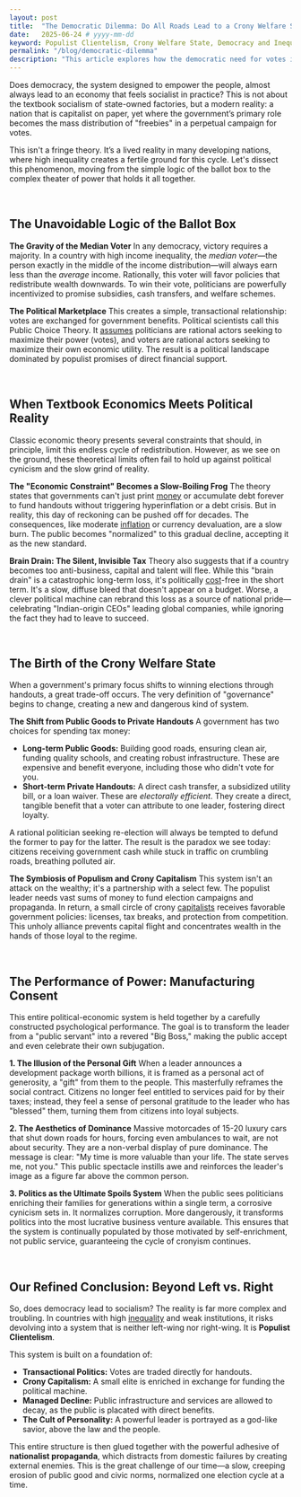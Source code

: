 ```yaml
---
layout: post
title:  "The Democratic Dilemma: Do All Roads Lead to a Crony Welfare State?"
date:   2025-06-24 # yyyy-mm-dd
keyword: Populist Clientelism, Crony Welfare State, Democracy and Inequality, Political Economy of India, Electoral Populism, Politics of Government Handouts, Brain Drain and Politics
permalink: "/blog/democratic-dilemma"
description: "This article explores how the democratic need for votes in highly unequal countries often bypasses true social welfare, instead creating a \"crony welfare state\" built on targeted handouts, the performance of power, and a managed decline of public good."
---
```


Does democracy, the system designed to empower the people, almost always lead to an economy that feels socialist in practice? This is not about the textbook socialism of state-owned factories, but a modern reality: a nation that is capitalist on paper, yet where the government’s primary role becomes the mass distribution of "freebies" in a perpetual campaign for votes.

This isn't a fringe theory. It’s a lived reality in many developing nations, where high inequality creates a fertile ground for this cycle. Let's dissect this phenomenon, moving from the simple logic of the ballot box to the complex theater of power that holds it all together.

<br/>

## The Unavoidable Logic of the Ballot Box

**The Gravity of the Median Voter**
In any democracy, victory requires a majority. In a country with high income inequality, the *median voter*—the person exactly in the middle of the income distribution—will always earn less than the *average* income. Rationally, this voter will favor policies that redistribute wealth downwards. To win their vote, politicians are powerfully incentivized to promise subsidies, cash transfers, and welfare schemes.

**The Political Marketplace**
This creates a simple, transactional relationship: votes are exchanged for government benefits. Political scientists call this Public Choice Theory. It <a href="https://prashantkikani.com/blog/challenge-assumptions" target="_blank">assumes</a> politicians are rational actors seeking to maximize their power (votes), and voters are rational actors seeking to maximize their own economic utility. The result is a political landscape dominated by populist promises of direct financial support.

<br/>

## When Textbook Economics Meets Political Reality

Classic economic theory presents several constraints that should, in principle, limit this endless cycle of redistribution. However, as we see on the ground, these theoretical limits often fail to hold up against political cynicism and the slow grind of reality.

**The "Economic Constraint" Becomes a Slow-Boiling Frog**
The theory states that governments can't just print <a href="https://prashantkikani.com/blog/money" target="_blank">money</a> or accumulate debt forever to fund handouts without triggering hyperinflation or a debt crisis. But in reality, this day of reckoning can be pushed off for decades. The consequences, like moderate <a href="https://prashantkikani.com/blog/inflation" target="_blank">inflation</a> or currency devaluation, are a slow burn. The public becomes "normalized" to this gradual decline, accepting it as the new standard.

**Brain Drain: The Silent, Invisible Tax**
Theory also suggests that if a country becomes too anti-business, capital and talent will flee. While this "brain drain" is a catastrophic long-term loss, it's politically  <a href="https://prashantkikani.com/blog/opportunity-cost" target="_blank">cost</a>-free in the short term. It's a slow, diffuse bleed that doesn't appear on a budget. Worse, a clever political machine can rebrand this loss as a source of national pride—celebrating "Indian-origin CEOs" leading global companies, while ignoring the fact they had to leave to succeed.

<br/>

## The Birth of the Crony Welfare State

When a government's primary focus shifts to winning elections through handouts, a great trade-off occurs. The very definition of "governance" begins to change, creating a new and dangerous kind of system.

**The Shift from Public Goods to Private Handouts**
A government has two choices for spending tax money:
*   **Long-term Public Goods:** Building good roads, ensuring clean air, funding quality schools, and creating robust infrastructure. These are expensive and benefit everyone, including those who didn't vote for you.
*   **Short-term Private Handouts:** A direct cash transfer, a subsidized utility bill, or a loan waiver. These are *electorally efficient*. They create a direct, tangible benefit that a voter can attribute to one leader, fostering direct loyalty.

A rational politician seeking re-election will always be tempted to defund the former to pay for the latter. The result is the paradox we see today: citizens receiving government cash while stuck in traffic on crumbling roads, breathing polluted air.

**The Symbiosis of Populism and Crony Capitalism**
This system isn't an attack on the wealthy; it's a partnership with a select few. The populist leader needs vast sums of money to fund election campaigns and propaganda. In return, a small circle of crony <a href="https://prashantkikani.com/blog/capitalism" target="_blank">capitalists</a> receives favorable government policies: licenses, tax breaks, and protection from competition. This unholy alliance prevents capital flight and concentrates wealth in the hands of those loyal to the regime.

<br/>

## The Performance of Power: Manufacturing Consent

This entire political-economic system is held together by a carefully constructed psychological performance. The goal is to transform the leader from a "public servant" into a revered "Big Boss," making the public accept and even celebrate their own subjugation.

**1. The Illusion of the Personal Gift**
When a leader announces a development package worth billions, it is framed as a personal act of generosity, a "gift" from them to the people. This masterfully reframes the social contract. Citizens no longer feel entitled to services paid for by their taxes; instead, they feel a sense of personal gratitude to the leader who has "blessed" them, turning them from citizens into loyal subjects.

**2. The Aesthetics of Dominance**
Massive motorcades of 15-20 luxury cars that shut down roads for hours, forcing even ambulances to wait, are not about security. They are a non-verbal display of pure dominance. The message is clear: "My time is more valuable than your life. The state serves me, not you." This public spectacle instills awe and reinforces the leader's image as a figure far above the common person.

**3. Politics as the Ultimate Spoils System**
When the public sees politicians enriching their families for generations within a single term, a corrosive cynicism sets in. It normalizes corruption. More dangerously, it transforms politics into the most lucrative business venture available. This ensures that the system is continually populated by those motivated by self-enrichment, not public service, guaranteeing the cycle of cronyism continues.

<br/>

## Our Refined Conclusion: Beyond Left vs. Right

So, does democracy lead to socialism? The reality is far more complex and troubling. In countries with high <a href="https://prashantkikani.com/blog/freedom-vs-equality" target="_blank">inequality</a> and weak institutions, it risks devolving into a system that is neither left-wing nor right-wing. It is **Populist Clientelism**.

This system is built on a foundation of:
*   **Transactional Politics:** Votes are traded directly for handouts.
*   **Crony Capitalism:** A small elite is enriched in exchange for funding the political machine.
*   **Managed Decline:** Public infrastructure and services are allowed to decay, as the public is placated with direct benefits.
*   **The Cult of Personality:** A powerful leader is portrayed as a god-like savior, above the law and the people.

This entire structure is then glued together with the powerful adhesive of **nationalist propaganda**, which distracts from domestic failures by creating external enemies. This is the great challenge of our time—a slow, creeping erosion of public good and civic norms, normalized one election cycle at a time.